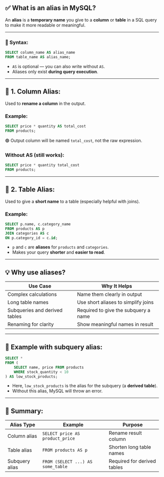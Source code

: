 ## ✅ What is an **alias** in MySQL?

An **alias** is a **temporary name** you give to a **column** or **table** in a SQL query to make it more readable or meaningful.

---

### 🔹 Syntax:

```sql
SELECT column_name AS alias_name
FROM table_name AS alias_name;
```

* `AS` is optional — you can also write without `AS`.
* Aliases only exist **during query execution**.

---

## 🧱 1. **Column Alias**:

Used to **rename a column** in the output.

### Example:

```sql
SELECT price * quantity AS total_cost
FROM products;
```

🟢 Output column will be named `total_cost`, not the raw expression.

### Without AS (still works):

```sql
SELECT price * quantity total_cost
FROM products;
```

---

## 🧱 2. **Table Alias**:

Used to give a **short name** to a table (especially helpful with joins).

### Example:

```sql
SELECT p.name, c.category_name
FROM products AS p
JOIN categories AS c
ON p.category_id = c.id;
```

* `p` and `c` are **aliases** for `products` and `categories`.
* Makes your query **shorter** and **easier to read**.

---

## 💡 Why use aliases?

| Use Case                      | Why It Helps                         |
| ----------------------------- | ------------------------------------ |
| Complex calculations          | Name them clearly in output          |
| Long table names              | Use short aliases to simplify joins  |
| Subqueries and derived tables | Required to give the subquery a name |
| Renaming for clarity          | Show meaningful names in result      |

---

## 🧪 Example with subquery alias:

```sql
SELECT *
FROM (
    SELECT name, price FROM products
    WHERE stock_quantity < 10
) AS low_stock_products;
```

* Here, `low_stock_products` is the alias for the subquery (a **derived table**).
* Without this alias, MySQL will throw an error.

---

## 🔄 Summary:

| Alias Type     | Example                           | Purpose                     |
| -------------- | --------------------------------- | --------------------------- |
| Column alias   | `SELECT price AS product_price`   | Rename result column        |
| Table alias    | `FROM products AS p`              | Shorten long table names    |
| Subquery alias | `FROM (SELECT ...) AS some_table` | Required for derived tables |
